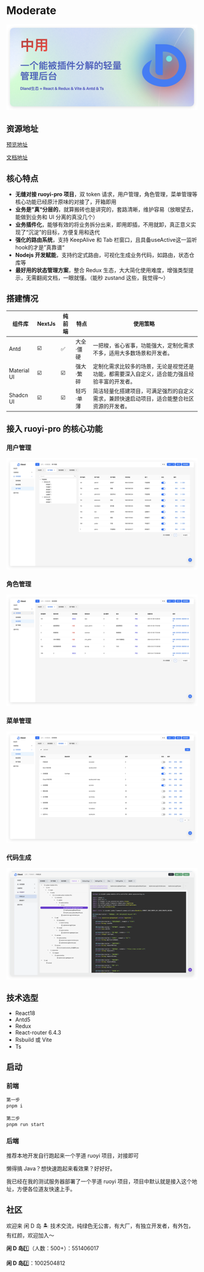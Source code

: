 # Moderate

![图片描述](./_assets/info.png)

## 资源地址

[预览地址](http://111.229.110.163/)

[文档地址](https://dland-team.github.io/moderate-react-admin/)

## 核心特点

-   **无缝对接 ruoyi-pro 项目**，双 token 请求，用户管理，角色管理，菜单管理等核心功能已经原汁原味的对接了，开箱即用
-   **业务是”真“分层的**，就算搬砖也是讲究的，套路清晰，维护容易（放眼望去，能做到业务和 UI 分离的真没几个）
-   **业务插件化**，能够有效的将业务拆分出来，即用即插，不用就卸，真正意义实现了“沉淀”的目标，方便复用和迭代
-   **强化的路由系统**，支持 KeepAlive 和 Tab 栏窗口，且具备useActive这一监听hook的才是”真靠谱“
-   **Nodejs 开发赋能**，支持约定式路由，可视化生成业务代码，如路由，状态仓库等
-   **最好用的状态管理方案**，整合 Redux 生态，大大简化使用难度，增强类型提示，无需翻阅文档，一眼就懂。（能秒 zustand 这些，我觉得～）

## 搭建情况

| 组件库      | NextJs | 纯前端 | 特点      | 使用策略                                                                                     |
| ----------- | ------ | ------ | --------- | -------------------------------------------------------------------------------------------- |
| Antd        | ☑️     | ✅     | 大全·僵硬 | 一把梭，省心省事，功能强大，定制化需求不多，适用大多数场景和开发者。                         |
| Material UI | ☑️     | ☑️     | 强大·繁碎 | 定制化需求比较多的场景，无论是视觉还是功能，都需要深入自定义，适合能力强且经验丰富的开发者。 |
| Shadcn UI   | ☑️     | ☑️     | 轻巧·单薄 | 简洁轻量化搭建项目，可满足强烈的自定义需求，兼顾快速启动项目，适合能整合社区资源的开发者。   |

## 接入 ruoyi-pro 的核心功能

### 用户管理

![图片描述](./_assets/user.png)

### 角色管理

![图片描述](./_assets/role.png)

### 菜单管理

![图片描述](./_assets/menu.png)

### 代码生成

![图片描述](./_assets/code.png)

## 技术选型

-   React18
-   Antd5
-   Redux
-   React-router 6.4.3
-   Rsbuild 或 Vite
-   Ts

## 启动

### 前端

```shell
第一步
pnpm i

第二步
pnpm run start
```

### 后端

推荐本地开发自行跑起来一个芋道 ruoyi 项目，对接即可

懒得搞 Java？想快速跑起来看效果？好好好。

我已经在我的测试服务器部署了一个芋道 ruoyi 项目，项目中默认就是接入这个地址，方便各位道友快速上手。

## 社区

欢迎来 闲 D 岛 🏝️ 技术交流，纯绿色无公害，有大厂，有独立开发者，有外包，有红颜，欢迎加入～

**闲 D 岛**1️⃣（人数：500+）：551406017

**闲 D 岛**2️⃣：1002504812
